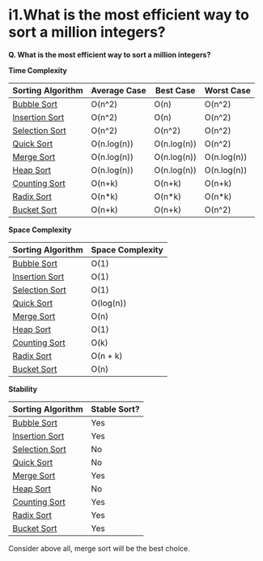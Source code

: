 # i1.What is the most efficient way to sort a million integers?


**Q. What is the most efficient way to sort a million integers?**

**Time Complexity**

| Sorting Algorithm                                            | Average Case | Best Case   | Worst Case  |
| ------------------------------------------------------------ | ------------ | ----------- | ----------- |
| [Bubble Sort](https://coderslegacy.com/python/bubblesort-algorithm/) | O(n^2)       | O(n)        | O(n^2)      |
| [Insertion Sort](https://coderslegacy.com/python/insertion-sort-algorithm/) | O(n^2)       | O(n)        | O(n^2)      |
| [Selection Sort](https://coderslegacy.com/python/selection-sort-algorithm/) | O(n^2)       | O(n^2)      | O(n^2)      |
| [Quick Sort](https://coderslegacy.com/python/quicksort-algorithm/) | O(n.log(n))  | O(n.log(n)) | O(n^2)      |
| [Merge Sort](https://coderslegacy.com/python/merge-sort-algorithm/) | O(n.log(n))  | O(n.log(n)) | O(n.log(n)) |
| [Heap Sort](https://coderslegacy.com/python/heap-sort-algorithm/) | O(n.log(n))  | O(n.log(n)) | O(n.log(n)) |
| [Counting Sort](https://coderslegacy.com/python/counting-sort-algorithm/) | O(n+k)       | O(n+k)      | O(n+k)      |
| [Radix Sort](https://coderslegacy.com/python/radix-sort-algorithm/) | O(n*k)       | O(n*k)      | O(n*k)      |
| [Bucket Sort](https://coderslegacy.com/python/bucket-sort-algorithm/) | O(n+k)       | O(n+k)      | O(n^2)      |

**Space Complexity**

| Sorting Algorithm                                            | Space Complexity |
| ------------------------------------------------------------ | ---------------- |
| [Bubble Sort](https://coderslegacy.com/python/bubblesort-algorithm/) | O(1)             |
| [Insertion Sort](https://coderslegacy.com/python/insertion-sort-algorithm/) | O(1)             |
| [Selection Sort](https://coderslegacy.com/python/selection-sort-algorithm/) | O(1)             |
| [Quick Sort](https://coderslegacy.com/python/quicksort-algorithm/) | O(log(n))        |
| [Merge Sort](https://coderslegacy.com/python/merge-sort-algorithm/) | O(n)             |
| [Heap Sort](https://coderslegacy.com/python/heap-sort-algorithm/) | O(1)             |
| [Counting Sort](https://coderslegacy.com/python/counting-sort-algorithm/) | O(k)             |
| [Radix Sort](https://coderslegacy.com/python/radix-sort-algorithm/) | O(n + k)         |
| [Bucket Sort](https://coderslegacy.com/python/bucket-sort-algorithm/) | O(n)             |

**Stability**

| Sorting Algorithm                                            | Stable Sort? |
| ------------------------------------------------------------ | ------------ |
| [Bubble Sort](https://coderslegacy.com/python/bubblesort-algorithm/) | Yes          |
| [Insertion Sort](https://coderslegacy.com/python/insertion-sort-algorithm/) | Yes          |
| [Selection Sort](https://coderslegacy.com/python/selection-sort-algorithm/) | No           |
| [Quick Sort](https://coderslegacy.com/python/quicksort-algorithm/) | No           |
| [Merge Sort](https://coderslegacy.com/python/merge-sort-algorithm/) | Yes          |
| [Heap Sort](https://coderslegacy.com/python/heap-sort-algorithm/) | No           |
| [Counting Sort](https://coderslegacy.com/python/counting-sort-algorithm/) | Yes          |
| [Radix Sort](https://coderslegacy.com/python/radix-sort-algorithm/) | Yes          |
| [Bucket Sort](https://coderslegacy.com/python/bucket-sort-algorithm/) | Yes          |

Consider above all, merge sort will be the best choice.

